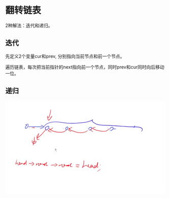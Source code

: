 # 翻转链表

2种解法：迭代和递归。

## 迭代

先定义2个变量cur和prev, 分别指向当前节点和前一个节点。

遍历链表，每次把当前指针的next指向前一个节点，同时prev和cur同时向后移动一位。

## 递归

![](imgs/1.png)
